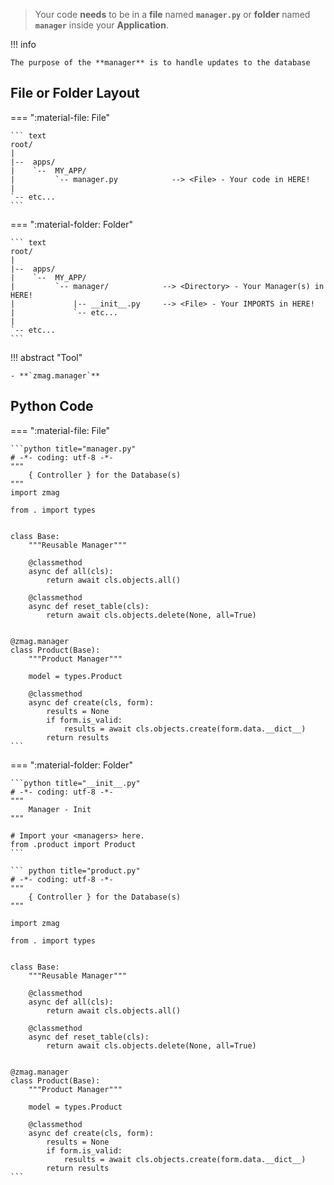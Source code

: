 > Your code **needs** to be in a **file** named **`manager.py`** or **folder** named **`manager`** inside your **Application**.

!!! info

    The purpose of the **manager** is to handle updates to the database

## File or Folder **Layout**

=== ":material-file: File"

    ``` text
    root/
    |
    |--  apps/
    |    `--  MY_APP/
    |         `-- manager.py            --> <File> - Your code in HERE!
    |
    `-- etc...
    ```

=== ":material-folder: Folder"

    ``` text
    root/
    |
    |--  apps/
    |    `--  MY_APP/
    |         `-- manager/            --> <Directory> - Your Manager(s) in HERE!
    |             |-- __init__.py     --> <File> - Your IMPORTS in HERE!
    |             `-- etc...
    |
    `-- etc...
    ```

!!! abstract "Tool"

    - **`zmag.manager`**

## Python **Code**

=== ":material-file: File"

    ```python title="manager.py"
    # -*- coding: utf-8 -*-
    """
        { Controller } for the Database(s)
    """
    import zmag

    from . import types


    class Base:
        """Reusable Manager"""

        @classmethod
        async def all(cls):
            return await cls.objects.all()

        @classmethod
        async def reset_table(cls):
            return await cls.objects.delete(None, all=True)


    @zmag.manager
    class Product(Base):
        """Product Manager"""

        model = types.Product

        @classmethod
        async def create(cls, form):
            results = None
            if form.is_valid:
                results = await cls.objects.create(form.data.__dict__)
            return results
    ```

=== ":material-folder: Folder"

    ```python title="__init__.py"
    # -*- coding: utf-8 -*-
    """
        Manager - Init
    """

    # Import your <managers> here.
    from .product import Product
    ```

    ``` python title="product.py"
    # -*- coding: utf-8 -*-
    """
        { Controller } for the Database(s)
    """

    import zmag

    from . import types


    class Base:
        """Reusable Manager"""

        @classmethod
        async def all(cls):
            return await cls.objects.all()

        @classmethod
        async def reset_table(cls):
            return await cls.objects.delete(None, all=True)


    @zmag.manager
    class Product(Base):
        """Product Manager"""

        model = types.Product

        @classmethod
        async def create(cls, form):
            results = None
            if form.is_valid:
                results = await cls.objects.create(form.data.__dict__)
            return results
    ```
